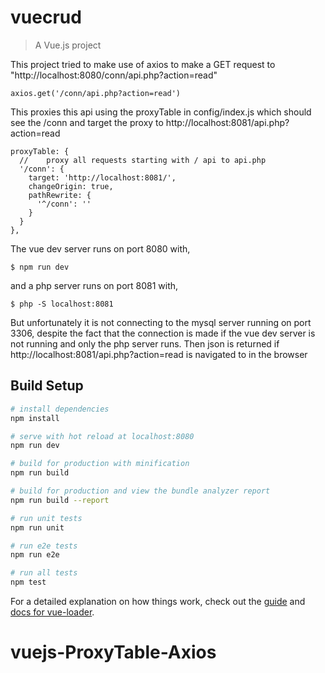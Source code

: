 # vuecrud

> A Vue.js project

This project tried to make use of axios to make a GET request to "http://localhost:8080/conn/api.php?action=read"

```
axios.get('/conn/api.php?action=read')
```

This proxies this api using the proxyTable in config/index.js which should see the /conn and target the proxy to http://localhost:8081/api.php?action=read

```
proxyTable: {
  //    proxy all requests starting with / api to api.php
  '/conn': {
    target: 'http://localhost:8081/',
    changeOrigin: true,
    pathRewrite: {
      '^/conn': ''
    }
  }
},
```

The vue dev server runs on port 8080 with,

```
$ npm run dev
```

and a php server runs on port 8081 with,

```
$ php -S localhost:8081
```

But unfortunately it is not connecting to the mysql server running on port 3306, despite the fact that the connection is made if the vue dev server is not running and only the php server runs. Then json is returned if http://localhost:8081/api.php?action=read is navigated to in the browser

## Build Setup

``` bash
# install dependencies
npm install

# serve with hot reload at localhost:8080
npm run dev

# build for production with minification
npm run build

# build for production and view the bundle analyzer report
npm run build --report

# run unit tests
npm run unit

# run e2e tests
npm run e2e

# run all tests
npm test
```

For a detailed explanation on how things work, check out the [guide](http://vuejs-templates.github.io/webpack/) and [docs for vue-loader](http://vuejs.github.io/vue-loader).
# vuejs-ProxyTable-Axios
